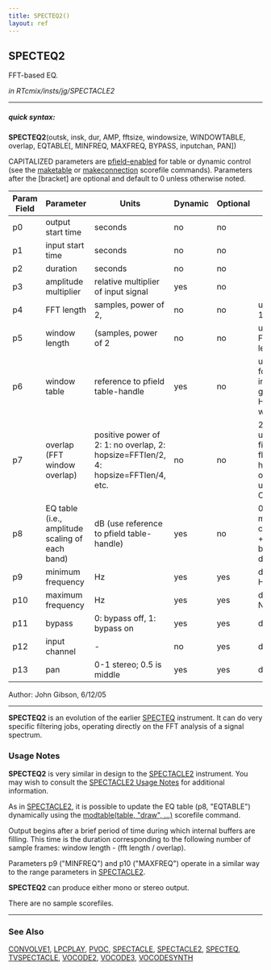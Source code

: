 ```yaml
---
title: SPECTEQ2()
layout: ref
---
```


## SPECTEQ2

FFT-based EQ.

*in RTcmix/insts/jg/SPECTACLE2*  
  

-----

##### quick syntax:

**SPECTEQ2**(outsk, insk, dur, AMP, fftsize, windowsize, WINDOWTABLE,
overlap, EQTABLE\[, MINFREQ, MAXFREQ, BYPASS, inputchan, PAN\])

CAPITALIZED parameters are [pfield-enabled](pfield-enabled.html) for
table or dynamic control (see the
[maketable](../scorefile/maketable.html) or
[makeconnection](../scorefile/makeconnection.html) scorefile
commands). Parameters after the \[bracket\] are optional and default to
0 unless otherwise noted.


Param Field	| Parameter | Units | Dynamic | Optional | Notes
----------- | --------- | ----- | -------- | --------- | ---------
p0 | output start time | seconds | no | no | 
p1 | input start time | seconds | no | no | 
p2 | duration | seconds | no | no | 
p3 | amplitude multiplier | relative multiplier of input signal | yes | no | 
p4 | FFT length | samples, power of 2, | no | no | usually 1024 |
p5 | window length | (samples, power of 2 | no | no | usually FFT length * 2 |
p6 | window table | reference to pfield table-handle | yes | no | use zero for internally generated Hamming window |
p7 | overlap (FFT window overlap) | positive power of 2: 1: no overlap, 2: hopsize=FFTlen/2, 4: hopsize=FFTlen/4, etc. | no | no |  2 or 4 is usually fine; 1 is fluttery; higher overlaps use more CPU | 
p8 | EQ table (i.e., amplitude scaling of each band) | dB (use reference to pfield table-handle) | yes | no | 0 dB means no change, +dB boost, -dB cut |
p9 | minimum frequency | Hz | yes | yes | default: 0 Hz | 
p10 | maximum frequency | Hz | yes | yes | default: Nyquist | 
p11 | bypass | 0: bypass off, 1: bypass on | yes | yes | default: 0 | 
p12 | input channel |  -  | no | yes | default: 0 | 
p13 | pan | 0-1 stereo; 0.5 is middle | yes | yes | default: 0 | 

   Author:  John Gibson, 6/12/05

  

-----

  
**SPECTEQ2** is an evolution of the earlier [SPECTEQ](SPECTEQ.html)
instrument. It can do very specific filtering jobs, operating directly
on the FFT analysis of a signal spectrum. <span id="usage_notes"></span>

### Usage Notes

**SPECTEQ2** is very similar in design to the
[SPECTACLE2](SPECTACLE2.html) instrument. You may wish to consult the
[SPECTACLE2 Usage Notes](SPECTACLE2.html#usage_notes) for additional
information.

As in [SPECTACLE2](SPECTACLE2.html), it is possible to update the EQ
table (p8, "EQTABLE") dynamically using the [modtable(table, "draw",
...)](../scorefile/modtable.html#draw) scorefile command.

Output begins after a brief period of time during which internal buffers
are filling. This time is the duration corresponding to the following
number of sample frames: window length - (fft length / overlap).

Parameters p9 ("MINFREQ") and p10 ("MAXFREQ") operate in a similar way
to the range parameters in [SPECTACLE2](SPECTACLE2.html).

**SPECTEQ2** can produce either mono or stereo output.  
  
  
There are no sample scorefiles.  

-----

### See Also

[CONVOLVE1](CONVOLVE1.html), [LPCPLAY](LPCPLAY.html), [PVOC](PVOC.html),
[SPECTACLE](SPECTACLE.html), [SPECTACLE2](SPECTACLE2.html),
[SPECTEQ](SPECTEQ.html), [TVSPECTACLE](TVSPECTACLE.html),
[VOCODE2](VOCODE2.html), [VOCODE3](VOCODE3.html),
[VOCODESYNTH](VOCODESYNTH.html)
